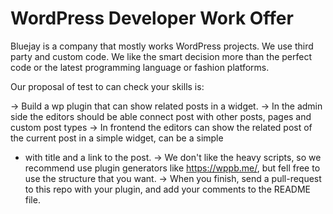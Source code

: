 # WordPress Developer Work Offer

Bluejay is a company that mostly works WordPress projects. We use third party and custom code. We like the smart decision more than the perfect code or the latest programming language or fashion platforms. 

Our proposal of test to can check your skills is: 

-> Build a wp plugin that can show related posts in a widget.
-> In the admin side the editors should be able connect post with other posts, pages and custom post types
-> In frontend the editors can show the related post of the current post in a simple widget, can be a simple <ul> <li> with title and a link to the post.
-> We don't like the heavy scripts, so we recommend use plugin generators like https://wppb.me/, but fell free to use the structure that you want. 
-> When you finish, send a pull-request to this repo with your plugin, and add your comments to the README file. 

